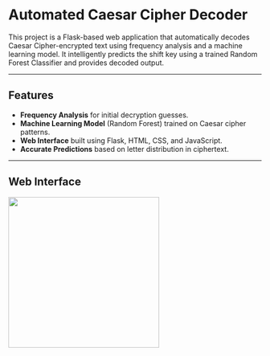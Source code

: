 # Automated Caesar Cipher Decoder

This project is a Flask-based web application that automatically decodes Caesar Cipher-encrypted text using frequency analysis and a machine learning model. It intelligently predicts the shift key using a trained Random Forest Classifier and provides decoded output.

---

## Features

- **Frequency Analysis** for initial decryption guesses.
- **Machine Learning Model** (Random Forest) trained on Caesar cipher patterns.
- **Web Interface** built using Flask, HTML, CSS, and JavaScript.
- **Accurate Predictions** based on letter distribution in ciphertext.

---

## Web Interface
<img src="https://github.com/user-attachments/assets/b0ffa86f-a6d9-4778-8063-c7742fce5005" width="300"/>

 
